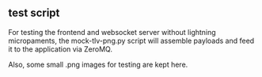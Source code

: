 test script
-------------

For testing the frontend and websocket server without lightning micropaments, the mock-tlv-png.py script will assemble payloads and feed it to the application via ZeroMQ.

Also, some small .png images for testing are kept here.
